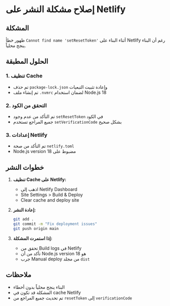 # إصلاح مشكلة النشر على Netlify

## المشكلة
ظهور خطأ `Cannot find name 'setResetToken'` أثناء البناء على Netlify رغم أن البناء ينجح محلياً.

## الحلول المطبقة

### 1. تنظيف Cache
- تم حذف `package-lock.json` وإعادة تثبيت التبعيات
- تم إنشاء ملف `.nvmrc` لضمان استخدام Node.js 18

### 2. التحقق من الكود
- تم التأكد من عدم وجود `setResetToken` في الكود
- جميع المراجع تستخدم `setVerificationCode` بشكل صحيح

### 3. إعدادات Netlify
- تم التأكد من صحة `netlify.toml`
- Node.js version مضبوط على 18

## خطوات النشر

1. **تنظيف Cache على Netlify:**
   - اذهب إلى Netlify Dashboard
   - Site Settings > Build & Deploy
   - Clear cache and deploy site

2. **إعادة النشر:**
   ```bash
   git add .
   git commit -m "Fix deployment issues"
   git push origin main
   ```

3. **إذا استمرت المشكلة:**
   - تحقق من Build logs في Netlify
   - تأكد من أن Node.js version هو 18
   - جرب Manual deploy من مجلد `dist`

## ملاحظات
- البناء ينجح محلياً بدون أخطاء
- المشكلة قد تكون في cache Netlify
- تم تحديث جميع المراجع من `resetToken` إلى `verificationCode`